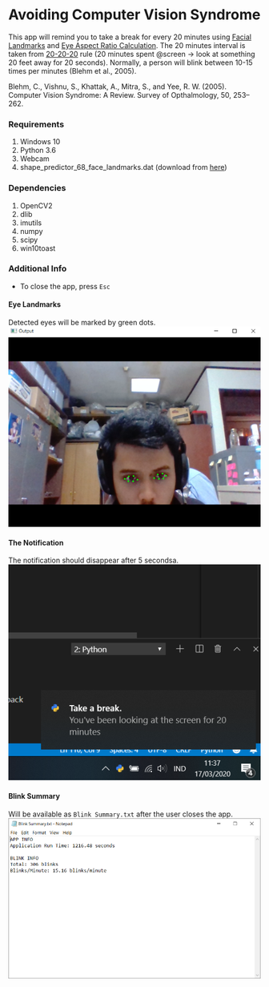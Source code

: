 # Avoiding Computer Vision Syndrome
This app will remind you to take a break for every 20 minutes using [Facial Landmarks](https://towardsdatascience.com/facial-mapping-landmarks-with-dlib-python-160abcf7d672) and [Eye Aspect Ratio Calculation](https://www.pyimagesearch.com/2017/04/24/eye-blink-detection-opencv-python-dlib/). The 20 minutes interval is taken from [20-20-20](https://www.medicalnewstoday.com/articles/321536) rule (20 minutes spent @screen -> look at something 20 feet away for 20 seconds). Normally, a person will blink between 10-15 times per minutes (Blehm et al., 2005).  

Blehm, C., Vishnu, S., Khattak, A., Mitra, S., and Yee, R. W. (2005). Computer Vision Syndrome: A Review. Survey of Opthalmology, 50, 253–262.


### Requirements
1. Windows 10
2. Python 3.6 
3. Webcam
4. shape_predictor_68_face_landmarks.dat (download from [here](https://github.com/italojs/facial-landmarks-recognition-/blob/master/shape_predictor_68_face_landmarks.dat))

### Dependencies
1. OpenCV2
2. dlib
3. imutils
4. numpy
5. scipy
6. win10toast
 
### Additional Info
- To close the app, press `Esc`

#### Eye Landmarks
Detected eyes will be marked by green dots.
![Marked Eyes](https://github.com/mufathurrohman/eye-strain/blob/master/eye-landmarks.PNG)

#### The Notification
The notification should disappear after 5 secondsa.
![Notification](https://github.com/mufathurrohman/eye-strain/blob/master/Notification.PNG)
#### Blink Summary
Will be available as `Blink Summary.txt` after the user closes the app.
![Notification](https://github.com/mufathurrohman/eye-strain/blob/master/blink%20summary.PNG)
